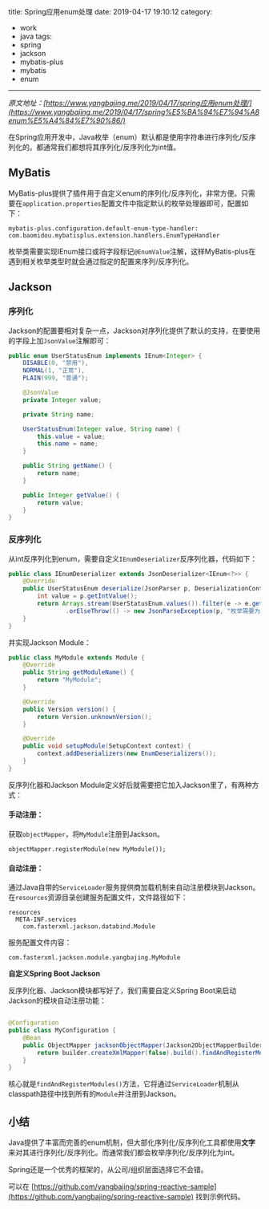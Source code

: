 title: Spring应用enum处理
date: 2019-04-17 19:10:12
category:
  - work
  - java
tags:
  - spring
  - jackson
  - mybatis-plus
  - mybatis
  - enum
---

*原文地址：[https://www.yangbajing.me/2019/04/17/spring应用enum处理/](https://www.yangbajing.me/2019/04/17/spring%E5%BA%94%E7%94%A8enum%E5%A4%84%E7%90%86/)*

在Spring应用开发中，Java枚举（enum）默认都是使用字符串进行序列化/反序列化的。都通常我们都想将其序列化/反序列化为int值。

## MyBatis

MyBatis-plus提供了插件用于自定义enum的序列化/反序列化，非常方便。只需要在`application.properties`配置文件中指定默认的枚举处理器即可，配置如下：

```
mybatis-plus.configuration.default-enum-type-handler: com.baomidou.mybatisplus.extension.handlers.EnumTypeHandler
```

枚举类需要实现IEnum<T>接口或将字段标记`@EnumValue`注解，这样MyBatis-plus在遇到相关枚举类型时就会通过指定的配置来序列/反序列化。

## Jackson

### 序列化

Jackson的配置要相对复杂一点，Jackson对序列化提供了默认的支持，在要使用的字段上加`JsonValue`注解即可：

```java
public enum UserStatusEnum implements IEnum<Integer> {
    DISABLE(0, "禁用"),
    NORMAL(1, "正常"),
    PLAIN(999, "普通");

    @JsonValue
    private Integer value;

    private String name;

    UserStatusEnum(Integer value, String name) {
        this.value = value;
        this.name = name;
    }

    public String getName() {
        return name;
    }

    public Integer getValue() {
        return value;
    }
}
```

### 反序列化

从int反序列化到enum，需要自定义`IEnumDeserializer`反序列化器，代码如下：

```java
public class IEnumDeserializer extends JsonDeserializer<IEnum<?>> {
    @Override
    public UserStatusEnum deserialize(JsonParser p, DeserializationContext ctxt) throws IOException, JsonProcessingException {
        int value = p.getIntValue();
        return Arrays.stream(UserStatusEnum.values()).filter(e -> e.getValue() == value).findFirst()
                .orElseThrow(() -> new JsonParseException(p, "枚举需要为整数类型"));
    }
}
```

并实现Jackson Module：

```java
public class MyModule extends Module {
    @Override
    public String getModuleName() {
        return "MyModule";
    }

    @Override
    public Version version() {
        return Version.unknownVersion();
    }

    @Override
    public void setupModule(SetupContext context) {
        context.addDeserializers(new EnumDeserializers());
    }
}
```

反序列化器和Jackson Module定义好后就需要把它加入Jackson里了，有两种方式：

#### 手动注册：

获取`objectMapper`，将`MyModule`注册到Jackson。

`objectMapper.registerModule(new MyModule());`

#### 自动注册：

通过Java自带的`ServiceLoader`服务提供商加载机制来自动注册模块到Jackson。在`resources`资源目录创建服务配置文件，文件路径如下：

```
resources
  META-INF.services
    com.fasterxml.jackson.databind.Module
```

服务配置文件内容：
```
com.fasterxml.jackson.module.yangbajing.MyModule
```

**自定义Spring Boot Jackson**

反序列化器、Jackson模块都写好了，我们需要自定义Spring Boot来启动Jackson的模块自动注册功能：

```java

@Configuration
public class MyConfiguration {
    @Bean
    public ObjectMapper jacksonObjectMapper(Jackson2ObjectMapperBuilder builder) {
        return builder.createXmlMapper(false).build().findAndRegisterModules();
    }
}
```

核心就是`findAndRegisterModules()`方法，它将通过`ServiceLoader`机制从classpath路径中找到所有的`Module`并注册到Jackson。

## 小结

Java提供了丰富而完善的enum机制，但大部化序列化/反序列化工具都使用**文字**来对其进行序列化/反序列化。而通常我们都会枚举序列化/反序列化为int。

Spring还是一个优秀的框架的，从公司/组织层面选择它不会错。

可以在 [https://github.com/yangbajing/spring-reactive-sample](https://github.com/yangbajing/spring-reactive-sample) 找到示例代码。

